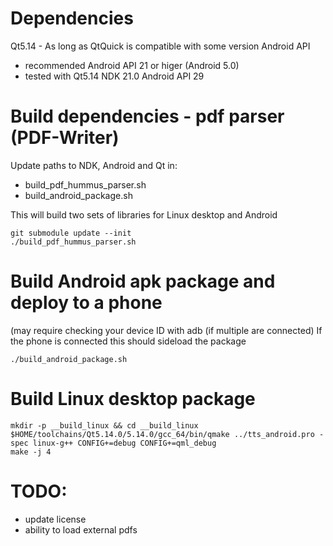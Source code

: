 
# Dependencies
Qt5.14 - As long as QtQuick is compatible with some version Android API
- recommended Android API 21 or higer (Android 5.0)
- tested with Qt5.14 NDK 21.0 Android API 29


# Build dependencies - pdf parser (PDF-Writer)

Update paths to NDK, Android and Qt in:
- build_pdf_hummus_parser.sh
- build_android_package.sh

This will build two sets of libraries for Linux desktop and Android
```
git submodule update --init
./build_pdf_hummus_parser.sh
```

# Build Android apk package and deploy to a phone
(may require checking your device ID with adb (if multiple are connected)
If the phone is connected this should sideload the package
```
./build_android_package.sh
```

# Build Linux desktop package

```
mkdir -p __build_linux && cd __build_linux
$HOME/toolchains/Qt5.14.0/5.14.0/gcc_64/bin/qmake ../tts_android.pro -spec linux-g++ CONFIG+=debug CONFIG+=qml_debug
make -j 4
```

# TODO:
- update license
- ability to load external pdfs
